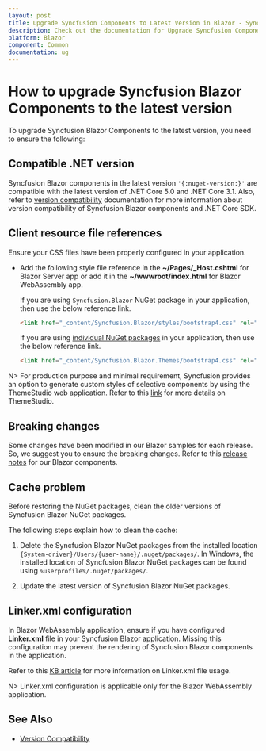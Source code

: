 ```yaml
---
layout: post
title: Upgrade Syncfusion Components to Latest Version in Blazor - Syncfusion
description: Check out the documentation for Upgrade Syncfusion Components to Latest Version in Blazor Application.
platform: Blazor
component: Common
documentation: ug
---
```


# How to upgrade Syncfusion Blazor Components to the latest version

To upgrade Syncfusion Blazor Components to the latest version, you need to ensure the following:

## Compatible .NET version

Syncfusion Blazor components in the latest version `'{:nuget-version:}'` are compatible with the latest version of .NET Core 5.0 and .NET Core 3.1. Also, refer to [version compatibility](./version-compatibility) documentation for more information about version compatibility of Syncfusion Blazor components and .NET Core SDK.

## Client resource file references

Ensure your CSS files have been properly configured in your application.

* Add the following style file reference in the **~/Pages/_Host.cshtml** for Blazor Server app or add it in the **~/wwwroot/index.html** for Blazor WebAssembly app.

    If you are using `Syncfusion.Blazor` NuGet package in your application, then use the below reference link.

    ```html
    <link href="_content/Syncfusion.Blazor/styles/bootstrap4.css" rel="stylesheet" />
    ```

    If you are using [individual NuGet packages](http://blazor.syncfusion.com/documentation/nuget-packages/) in your application, then use the below reference link.
    
    ```html
    <link href="_content/Syncfusion.Blazor.Themes/bootstrap4.css" rel="stylesheet" />
    ```

N> For production purpose and minimal requirement, Syncfusion provides an option to generate custom styles of selective components by using the ThemeStudio web application. Refer to this [link](http://ej2.syncfusion.com/themestudio/) for more details on ThemeStudio.

## Breaking changes

Some changes have been modified in our Blazor samples for each release. So, we suggest you to ensure the breaking changes. Refer to this [release notes](https://blazor.syncfusion.com/documentation/release-notes/index/?type=breaking-changes) for our Blazor components.

## Cache problem

Before restoring the NuGet packages, clean the older versions of Syncfusion Blazor NuGet packages.

The following steps explain how to clean the cache:

1. Delete the Syncfusion Blazor NuGet packages from the installed location `{System-driver}/Users/{user-name}/.nuget/packages/`. In Windows, the installed location of Syncfusion Blazor NuGet packages can be found using `%userprofile%/.nuget/packages/`.

2. Update the latest version of Syncfusion Blazor NuGet packages.

## Linker.xml configuration

In Blazor WebAssembly application, ensure if you have configured **Linker.xml** file in your Syncfusion Blazor application. Missing this configuration may prevent the rendering of Syncfusion Blazor components in the application.

Refer to this [KB article](https://www.syncfusion.com/kb/13439/syncfusion-components-doesnt-render-in-blazor-webassembly-application) for more information on Linker.xml file usage.

N> Linker.xml configuration is applicable only for the Blazor WebAssembly application.

## See Also

* [Version Compatibility](./version-compatibility)

